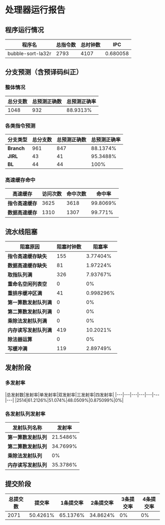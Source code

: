 # 处理器运行报告
## 程序运行情况
|程序名|总指令数|总时钟数|IPC|
|---|---|---|---|
|bubble-sort-la32r|2793|4107|0.680058|

## 分支预测（含预译码纠正）
### 整体情况
|总分支数|总预测正确数|总预测正确率|
|---|---|---|
|1048|932|88.9313%|

### 各类指令预测
|分支类型|总分支数|总预测正确数|总预测正确率|
|---|---|---|---|
|**Branch**| 961 | 847 | 88.1374%|
|**JIRL**| 43 | 41 | 95.3488%|
|**BL**| 44 | 44 | 100%|

### 高速缓存命中
|高速缓存|访问次数|命中次数|命中率|
|---|---|---|---|
|**指令高速缓存**| 3625 | 3618 | 99.8069%|
|**数据高速缓存**| 1310 | 1307 | 99.771%|
## 流水线阻塞
|阻塞原因|阻塞时钟数|阻塞率|
|---|---|---|
|**指令高速缓存缺失**| 155 | 3.77404%|
|**数据高速缓存缺失**| 81 | 1.97224%|
|**取指队列满**| 326 | 7.93767%|
|**重命名空闲列表空**|0 | 0%|
|**重排序缓冲区满**|41 | 0.998296%|
|**第一算数发射队列满**|0 | 0%|
|**第二算数发射队列满**|0 | 0%|
|**乘除法发射队列满**|0 | 0%|
|**内存读写发射队列满**|419 | 10.2021%|
|**除法器运算**|0 | 0%|
|**写缓冲满**|119 | 2.89749%|

## 发射阶段
### 多发射率
|总发射数|发射率|单发射率|双发射率|三发射率|四发射率|
|---|---|---|---|---|---|---|
|2514|61.2126%|51.074%|48.0509%|0.875099%|0%|

### 各发射队列发射率
|发射队列名称|发射率|
|---|---|
|**第一算数发射队列**|21.5486%|
|**第二算数发射队列**|34.7699%|
|**乘除法发射队列**|0%|
|**内存读写发射队列**|35.3786%|

## 提交阶段
|总提交数|提交率|1条提交率|2条提交率|3条提交率|4条提交率|
|---|---|---|---|---|---|
|2071|50.4261%|65.1376%|34.8624%|0%|0%|
